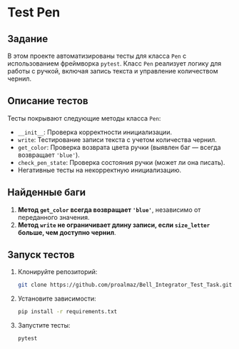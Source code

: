 # Test Pen

## Задание

В этом проекте автоматизированы тесты для класса `Pen` с использованием фреймворка `pytest`. Класс `Pen` реализует логику для работы с ручкой, включая запись текста и управление количеством чернил.

## Описание тестов

Тесты покрывают следующие методы класса `Pen`:
- `__init__`: Проверка корректности инициализации.
- `write`: Тестирование записи текста с учетом количества чернил.
- `get_color`: Проверка возврата цвета ручки (выявлен баг — всегда возвращает `'blue'`).
- `check_pen_state`: Проверка состояния ручки (может ли она писать).
- Негативные тесты на некорректную инициализацию.

## Найденные баги
1. **Метод `get_color` всегда возвращает `'blue'`**, независимо от переданного значения.
2. **Метод `write` не ограничивает длину записи, если `size_letter` больше, чем доступно чернил**.

## Запуск тестов

1. Клонируйте репозиторий:
    ```bash
    git clone https://github.com/proalmaz/Bell_Integrator_Test_Task.git
    ```

2. Установите зависимости:
    ```bash
    pip install -r requirements.txt
    ```

3. Запустите тесты:
    ```bash
    pytest
    ```
